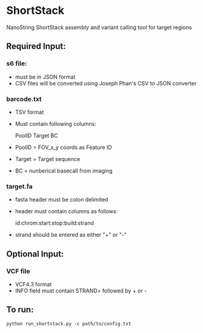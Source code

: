 # ShortStack
NanoString ShortStack assembly and variant calling tool for target regions

## Required Input: 
### s6 file:
- must be in JSON format
- CSV files will be converted using Joseph Phan's CSV to JSON converter
### barcode.txt 
- TSV format
- Must contain following columns:

    PoolID  Target  BC
- PoolID = FOV_x_y coords as Feature ID
- Target = Target sequence
- BC = nunberical basecall from imaging
### target.fa
- fasta header must be colon delimited
- header must contain columns as follows: 

    id:chrom:start:stop:build:strand
- strand should be entered as either "+" or "-"

## Optional Input:
### VCF file
- VCF4.3 format
- INFO field must contain STRAND= followed by + or - 

## To run: 
    python run_shortstack.py -c path/to/config.txt
